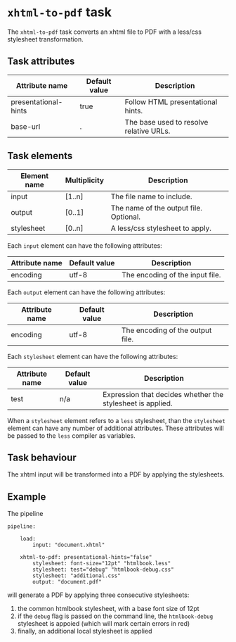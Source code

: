 # `xhtml-to-pdf` task

The `xhtml-to-pdf` task converts an xhtml file to PDF with a less/css stylesheet transformation.

## Task attributes

| Attribute name       | Default value    | Description                             |
| -------------------- | ---------------- | --------------------------------------- |
| presentational-hints | true             | Follow HTML presentational hints.       |
| base-url             | .                | The base used to resolve relative URLs. |

## Task elements

| Element name | Multiplicity | Description                            |
| ------------ | ------------ | -------------------------------------- |
| input        | [1..n]       | The file name to include.              |
| output       | [0..1]       | The name of the output file. Optional. |
| stylesheet   | [0..n]       | A less/css stylesheet to apply.        |

Each `input` element can have the following attributes:

| Attribute name | Default value               | Description                                                           |
| -------------- | --------------------------- | --------------------------------------------------------------------- |
| encoding       | utf-8                       | The encoding of the input file.                                       |

Each `output` element can have the following attributes:

| Attribute name | Default value               | Description                      |
| -------------- | --------------------------- | -------------------------------- |
| encoding       | utf-8                       | The encoding of the output file. |

Each `stylesheet` element can have the following attributes:

| Attribute name | Default value | Description                                                |
| -------------- | ------------- | ---------------------------------------------------------- |
| test           | n/a           | Expression that decides whether the stylesheet is applied. |

When a `stylesheet` element refers to a `less` stylesheet, than the `stylesheet` element can have any number of additional attributes. These attributes will be passed to the `less` compiler as variables.

## Task behaviour

The xhtml input will be transformed into a PDF by applying the stylesheets.

## Example

The pipeline

``` klartext
pipeline:

    load:
        input: "document.xhtml"

    xhtml-to-pdf: presentational-hints="false"
        stylesheet: font-size="12pt" "htmlbook.less"
        stylesheet: test="debug" "htmlbook-debug.css"
        stylesheet: "additional.css"
        output: "document.pdf"
```

will generate a PDF by applying three consecutive stylesheets:

1. the common htmlbook stylesheet, with a base font size of 12pt
2. if the `debug` flag is passed on the command line, the `htmlbook-debug` stylesheet is appoied (which will mark certain errors in red)
3. finally, an additional local stylesheet is applied

